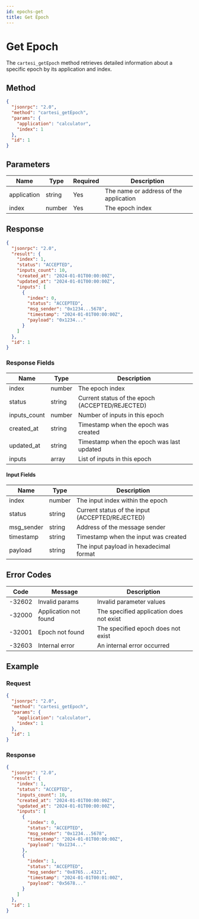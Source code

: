 ```yaml
---
id: epochs-get
title: Get Epoch
---
```


# Get Epoch

The `cartesi_getEpoch` method retrieves detailed information about a specific epoch by its application and index.

## Method

```json
{
  "jsonrpc": "2.0",
  "method": "cartesi_getEpoch",
  "params": {
    "application": "calculator",
    "index": 1
  },
  "id": 1
}
```

## Parameters

| Name        | Type   | Required | Description                                      |
|-------------|--------|----------|--------------------------------------------------|
| application | string | Yes      | The name or address of the application           |
| index       | number | Yes      | The epoch index                                  |

## Response

```json
{
  "jsonrpc": "2.0",
  "result": {
    "index": 1,
    "status": "ACCEPTED",
    "inputs_count": 10,
    "created_at": "2024-01-01T00:00:00Z",
    "updated_at": "2024-01-01T00:00:00Z",
    "inputs": [
      {
        "index": 0,
        "status": "ACCEPTED",
        "msg_sender": "0x1234...5678",
        "timestamp": "2024-01-01T00:00:00Z",
        "payload": "0x1234..."
      }
    ]
  },
  "id": 1
}
```

### Response Fields

| Name         | Type   | Description                                      |
|--------------|--------|--------------------------------------------------|
| index        | number | The epoch index                                  |
| status       | string | Current status of the epoch (ACCEPTED/REJECTED)  |
| inputs_count | number | Number of inputs in this epoch                   |
| created_at   | string | Timestamp when the epoch was created             |
| updated_at   | string | Timestamp when the epoch was last updated        |
| inputs       | array  | List of inputs in this epoch                     |

#### Input Fields

| Name        | Type   | Description                                      |
|-------------|--------|--------------------------------------------------|
| index       | number | The input index within the epoch                 |
| status      | string | Current status of the input (ACCEPTED/REJECTED)  |
| msg_sender  | string | Address of the message sender                    |
| timestamp   | string | Timestamp when the input was created             |
| payload     | string | The input payload in hexadecimal format          |

## Error Codes

| Code    | Message                | Description                                      |
|---------|------------------------|--------------------------------------------------|
| -32602  | Invalid params         | Invalid parameter values                         |
| -32000  | Application not found  | The specified application does not exist         |
| -32001  | Epoch not found        | The specified epoch does not exist               |
| -32603  | Internal error         | An internal error occurred                       |

## Example

### Request

```json
{
  "jsonrpc": "2.0",
  "method": "cartesi_getEpoch",
  "params": {
    "application": "calculator",
    "index": 1
  },
  "id": 1
}
```

### Response

```json
{
  "jsonrpc": "2.0",
  "result": {
    "index": 1,
    "status": "ACCEPTED",
    "inputs_count": 10,
    "created_at": "2024-01-01T00:00:00Z",
    "updated_at": "2024-01-01T00:00:00Z",
    "inputs": [
      {
        "index": 0,
        "status": "ACCEPTED",
        "msg_sender": "0x1234...5678",
        "timestamp": "2024-01-01T00:00:00Z",
        "payload": "0x1234..."
      },
      {
        "index": 1,
        "status": "ACCEPTED",
        "msg_sender": "0x8765...4321",
        "timestamp": "2024-01-01T00:01:00Z",
        "payload": "0x5678..."
      }
    ]
  },
  "id": 1
}
``` 
